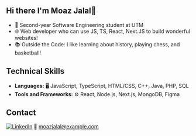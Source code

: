 ## Hi there I'm Moaz Jalal👋

- 🔭 Second-year Software Engineering student at UTM
- :globe_with_meridians: Web developer who can use JS, TS, React, Next.JS to build wonderful websites! 
- 📚 Outside the Code: I like learning about history, playing chess, and basketball!

## Technical Skills

- **Languages:** 🖥️ JavaScript, TypeScript, HTML/CSS, C++, Java, PHP, SQL 
- **Tools and Frameworks:** ⚙️ React, Node.js, Next.js, MongoDB, Figma

## Contact 

[![LinkedIn](https://img.shields.io/badge/LinkedIn-0077B5?style=flat&logo=linkedin&logoColor=white)](https://www.linkedin.com/in/moaz-jalal-b761012a8/)
📧 moazjalal@example.com
<!--
**MoazJalal02/MoazJalal02** is a ✨ _special_ ✨ repository because its `README.md` (this file) appears on your GitHub profile.

Here are some ideas to get you started:

- 👯 I’m looking to collaborate on ...
- 🤔 I’m looking for help with ...
- 💬 Ask me about ...
- 📫 How to reach me: ...
- 😄 Pronouns: ...
- ⚡ Fun fact: ...
-->
